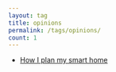 ```yaml
---
layout: tag
title: opinions
permalink: /tags/opinions/
count: 1
---
```


- [How I plan my smart home](https://blog.chraebsli.dev/opinions/how-i-plan-my-smart-home/)

